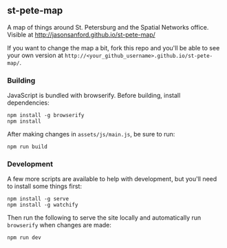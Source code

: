 ## st-pete-map

A map of things around St. Petersburg and the Spatial Networks office. Visible at http://jasonsanford.github.io/st-pete-map/

If you want to change the map a bit, fork this repo and you'll be able to see your own version at `http://<your_github_username>.github.io/st-pete-map/`.

### Building

JavaScript is bundled with browserify. Before building, install dependencies:

```
npm install -g browserify
npm install
```

After making changes in `assets/js/main.js`, be sure to run:

```
npm run build
```

### Development

A few more scripts are available to help with development, but you'll need to install some things first:

```
npm install -g serve
npm install -g watchify
```

Then run the following to serve the site locally and automatically run `browserify` when changes are made:

```
npm run dev
```
